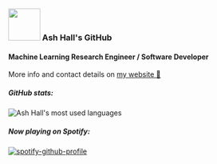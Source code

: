 ### <img src="https://i.giphy.com/media/du3J3cXyzhj75IOgvA/giphy.webp" height="64px" /> Ash Hall's GitHub

#### Machine Learning Research Engineer / Software Developer

More info and contact details on [my website 🔗](https://ashwhall.github.io/)

##### GitHub stats:
![Ash Hall's most used languages](https://github-readme-stats-git-masterrstaa-rickstaa.vercel.app/api/top-langs/?username=ashwhall&layout=compact)



##### Now playing on Spotify:
[![spotify-github-profile](https://spotify-github-profile.vercel.app/api/view?uid=1280496103&cover_image=true&theme=novatorem&bar_color=53b14f&bar_color_cover=true)](https://spotify-github-profile.vercel.app/api/view?uid=1280496103&cover_image=true&theme=novatorem&bar_color=53b14f&bar_color_cover=true)
